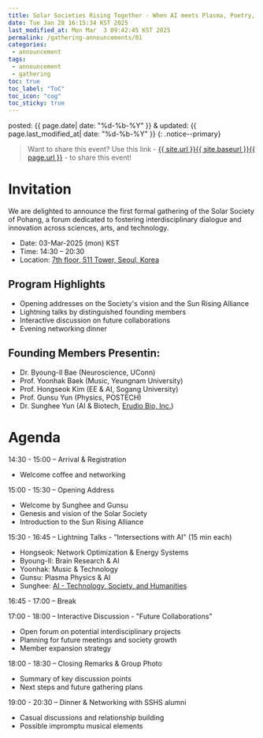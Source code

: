 ```yaml
---
title: Solar Societies Rising Together - When AI meets Plasma, Poetry, and Music!
date: Tue Jan 28 16:15:34 KST 2025
last_modified_at: Mon Mar  3 09:42:45 KST 2025
permalink: /gathering-announcements/01
categories:
 - announcement
tags:
 - announcement
 - gathering
toc: true
toc_label: "ToC"
toc_icon: "cog"
toc_sticky: true
---
```


posted: {{ page.date| date: "%d-%b-%Y" }}
&amp;
updated: {{ page.last_modified_at| date: "%d-%b-%Y" }}
{: .notice--primary}

<blockquote>
Want to share this event?
Use this link
- <a href="{{ page.url }}">{{ site.url }}{{ site.baseurl }}{{ page.url }}</a> -
to share this event!
</blockquote>

# Invitation

We are delighted to announce the first formal gathering of the Solar Society of Pohang, a forum dedicated to fostering interdisciplinary dialogue and innovation across sciences, arts, and technology.

- Date: 03-Mar-2025 (mon) KST
- Time: 14:30 &ndash; 20:30
- Location: [7th floor, 511 Tower, Seoul, Korea](https://naver.me/xJilldVJ)

## Program Highlights

- Opening addresses on the Society's vision and the Sun Rising Alliance
- Lightning talks by distinguished founding members
- Interactive discussion on future collaborations
- Evening networking dinner

## Founding Members Presentin:

- Dr. Byoung-Il Bae (Neuroscience, UConn)
- Prof. Yoonhak Baek (Music, Yeungnam University)
- Prof. Hongseok Kim (EE &amp; AI, Sogang University)
- Prof. Gunsu Yun (Physics, POSTECH)
- Dr. Sunghee Yun (AI &amp; Biotech, [Erudio Bio, Inc.]())


# Agenda

14:30 - 15:00
&ndash; Arrival & Registration
- Welcome coffee and networking

15:00 - 15:30
&ndash; Opening Address
- Welcome by Sunghee and Gunsu
- Genesis and vision of the Solar Society
- Introduction to the Sun Rising Alliance

15:30 - 16:45
&ndash; Lightning Talks - "Intersections with AI" (15 min each)
- Hongseok: Network Optimization & Energy Systems
- Byoung-Il: Brain Research & AI
- Yoonhak: Music & Technology
- Gunsu: Plasma Physics & AI
- Sunghee: [AI - Technology, Society, and Humanities](https://sungheeyun.github.io/#ssop-1st-gathering)

16:45 - 17:00
&ndash; Break

17:00 - 18:00
&ndash; Interactive Discussion - "Future Collaborations"
- Open forum on potential interdisciplinary projects
- Planning for future meetings and society growth
- Member expansion strategy

18:00 - 18:30
&ndash; Closing Remarks &amp; Group Photo
- Summary of key discussion points
- Next steps and future gathering plans

19:00 - 20:30
&ndash; Dinner &amp; Networking with SSHS alumni
- Casual discussions and relationship building
- Possible impromptu musical elements
